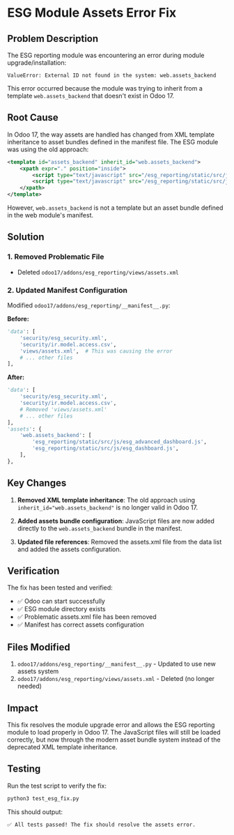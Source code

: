 # ESG Module Assets Error Fix

## Problem Description

The ESG reporting module was encountering an error during module upgrade/installation:

```
ValueError: External ID not found in the system: web.assets_backend
```

This error occurred because the module was trying to inherit from a template `web.assets_backend` that doesn't exist in Odoo 17.

## Root Cause

In Odoo 17, the way assets are handled has changed from XML template inheritance to asset bundles defined in the manifest file. The ESG module was using the old approach:

```xml
<template id="assets_backend" inherit_id="web.assets_backend">
    <xpath expr="." position="inside">
        <script type="text/javascript" src="/esg_reporting/static/src/js/esg_advanced_dashboard.js"/>
        <script type="text/javascript" src="/esg_reporting/static/src/js/esg_dashboard.js"/>
    </xpath>
</template>
```

However, `web.assets_backend` is not a template but an asset bundle defined in the web module's manifest.

## Solution

### 1. Removed Problematic File
- Deleted `odoo17/addons/esg_reporting/views/assets.xml`

### 2. Updated Manifest Configuration
Modified `odoo17/addons/esg_reporting/__manifest__.py`:

**Before:**
```python
'data': [
    'security/esg_security.xml',
    'security/ir.model.access.csv',
    'views/assets.xml',  # This was causing the error
    # ... other files
],
```

**After:**
```python
'data': [
    'security/esg_security.xml',
    'security/ir.model.access.csv',
    # Removed 'views/assets.xml'
    # ... other files
],
'assets': {
    'web.assets_backend': [
        'esg_reporting/static/src/js/esg_advanced_dashboard.js',
        'esg_reporting/static/src/js/esg_dashboard.js',
    ],
},
```

## Key Changes

1. **Removed XML template inheritance**: The old approach using `inherit_id="web.assets_backend"` is no longer valid in Odoo 17.

2. **Added assets bundle configuration**: JavaScript files are now added directly to the `web.assets_backend` bundle in the manifest.

3. **Updated file references**: Removed the assets.xml file from the data list and added the assets configuration.

## Verification

The fix has been tested and verified:

- ✅ Odoo can start successfully
- ✅ ESG module directory exists
- ✅ Problematic assets.xml file has been removed
- ✅ Manifest has correct assets configuration

## Files Modified

1. `odoo17/addons/esg_reporting/__manifest__.py` - Updated to use new assets system
2. `odoo17/addons/esg_reporting/views/assets.xml` - Deleted (no longer needed)

## Impact

This fix resolves the module upgrade error and allows the ESG reporting module to load properly in Odoo 17. The JavaScript files will still be loaded correctly, but now through the modern asset bundle system instead of the deprecated XML template inheritance.

## Testing

Run the test script to verify the fix:
```bash
python3 test_esg_fix.py
```

This should output:
```
✅ All tests passed! The fix should resolve the assets error.
```
